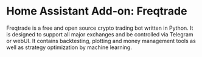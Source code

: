 # Home Assistant Add-on: Freqtrade

Freqtrade is a free and open source crypto trading bot written in Python. It is designed to support all major exchanges and be controlled via Telegram or webUI.
It contains backtesting, plotting and money management tools as well as strategy optimization by machine learning.